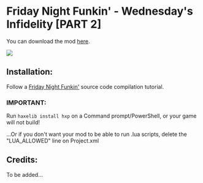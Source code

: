 # Friday Night Funkin' - Wednesday's Infidelity [PART 2]
You can download the mod [here](https://gamebanana.com/mods/343688).

![](https://images.gamebanana.com/img/ss/mods/61bb95f0a70be.jpg)

## Installation:
Follow a [Friday Night Funkin'](https://github.com/ninjamuffin99/Funkin#build-instructions) source code compilation tutorial.

### IMPORTANT:
Run `haxelib install hxp` on a Command prompt/PowerShell, or your game will not build!

...Or if you don't want your mod to be able to run .lua scripts, delete the "LUA_ALLOWED" line on Project.xml

## Credits:
To be added...